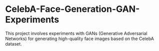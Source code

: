 # CelebA-Face-Generation-GAN-Experiments
This project involves experiments with GANs (Generative Adversarial Networks) for generating high-quality face images based on the CelebA dataset. 

